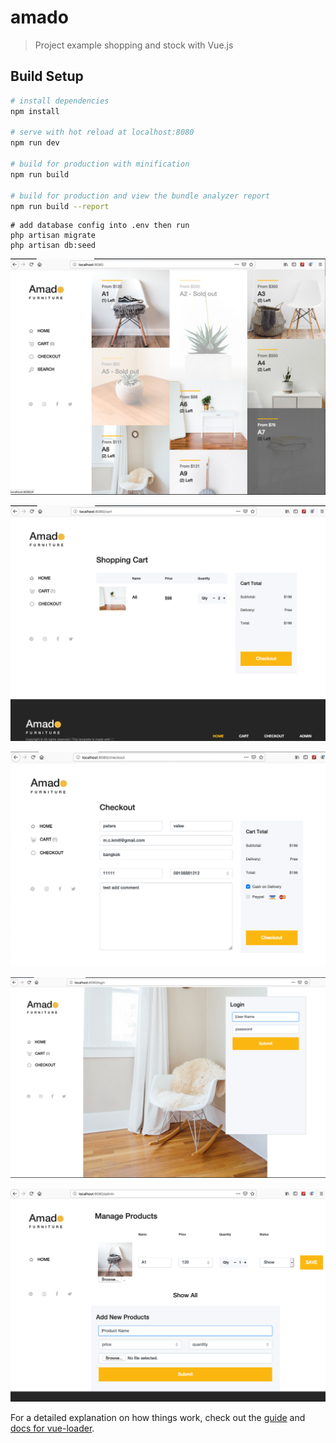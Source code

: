 # amado

> Project example shopping and stock with Vue.js 

## Build Setup

``` bash
# install dependencies
npm install

# serve with hot reload at localhost:8080
npm run dev

# build for production with minification
npm run build

# build for production and view the bundle analyzer report
npm run build --report
```

``` database
# add database config into .env then run
php artisan migrate
php artisan db:seed
```



![Optional Text](https://github.com/freedommmoto/amado/blob/master/screenshot/ss1.png)

![Optional Text](https://github.com/freedommmoto/amado/blob/master/screenshot/ss2.png)

![Optional Text](https://github.com/freedommmoto/amado/blob/master/screenshot/ss3.png)

![Optional Text](https://github.com/freedommmoto/amado/blob/master/screenshot/ss4.png)

![Optional Text](https://github.com/freedommmoto/amado/blob/master/screenshot/ss5.png)

For a detailed explanation on how things work, check out the [guide](http://vuejs-templates.github.io/webpack/) and [docs for vue-loader](http://vuejs.github.io/vue-loader).
